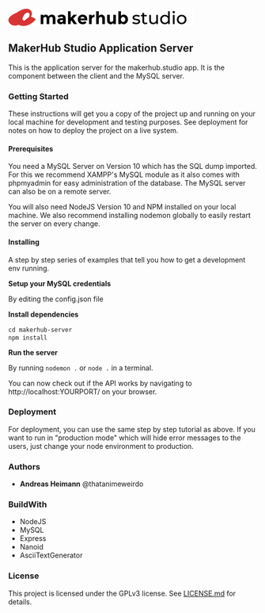 ![](readme-logo.png)

## MakerHub Studio Application Server
This is the application server for the makerhub.studio app. It is the component between the client and the MySQL server.

### Getting Started
These instructions will get you a copy of the project up and running on your local machine for development and testing purposes. See deployment for notes on how to deploy the project on a live system.

#### Prerequisites
You need a MySQL Server on Version 10 which has the SQL dump imported. For this we recommend XAMPP's MySQL module as it also comes with phpmyadmin for easy administration of the database. The MySQL server can also be on a remote server.

You will also need NodeJS Version 10 and NPM installed on your local machine. We also recommend installing nodemon globally to easily restart the server on every change.

#### Installing
A step by step series of examples that tell you how to get a development env running.

**Setup your MySQL credentials**

By editing the config.json file

**Install dependencies**
```
cd makerhub-server
npm install
```

**Run the server**

By running ```nodemon .``` or ```node .``` in a terminal.

You can now check out if the API works by navigating to http://localhost:YOURPORT/ on your browser.

### Deployment
For deployment, you can use the same step by step tutorial as above. If you want to run in "production mode" which will hide error messages to the users, just change your node environment to production.

### Authors
* **Andreas Heimann** @thatanimeweirdo

### BuildWith
* NodeJS
* MySQL
* Express
* Nanoid
* AsciiTextGenerator

### License
This project is licensed under the GPLv3 license. See [LICENSE.md](LICENSE.md) for details.
